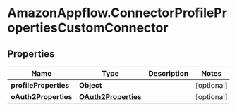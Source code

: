 # AmazonAppflow.ConnectorProfilePropertiesCustomConnector

## Properties

Name | Type | Description | Notes
------------ | ------------- | ------------- | -------------
**profileProperties** | **Object** |  | [optional] 
**oAuth2Properties** | [**OAuth2Properties**](OAuth2Properties.md) |  | [optional] 


